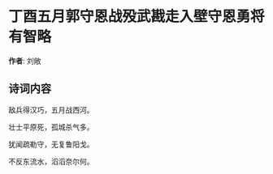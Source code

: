 # 丁酉五月郭守恩战殁武戡走入壁守恩勇将有智略

**作者**: 刘敞

## 诗词内容

敌兵得汉巧，五月战西河。

壮士平原死，孤城杀气多。

犹闻疏勒守，无复鲁阳戈。

不反东流水，滔滔奈尔何。

